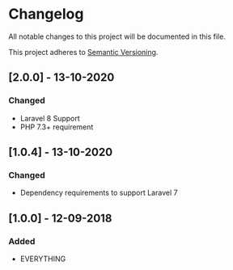 # Changelog
All notable changes to this project will be documented in this file.

This project adheres to [Semantic Versioning](http://semver.org/spec/v2.0.0.html).

## [2.0.0] - 13-10-2020
### Changed
- Laravel 8 Support
- PHP 7.3+ requirement
## [1.0.4] - 13-10-2020
### Changed
- Dependency requirements to support Laravel 7
## [1.0.0] - 12-09-2018
### Added
- EVERYTHING
